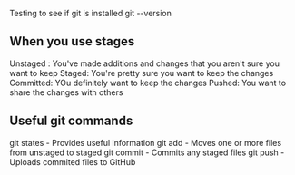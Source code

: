 Testing to see if git is installed
	git --version
	
When you use stages
------------------------------
Unstaged : You've made additions and changes that you aren't sure you want to keep
Staged: You're pretty sure you want to keep the changes
Committed: YOu definitely want to keep the changes
Pushed: You want to share the changes with others

Useful git commands 
---------------------------------
git states - Provides useful information
git add - Moves one or more files from unstaged to staged
git commit - Commits any staged files 
git push - Uploads commited files to GitHub
